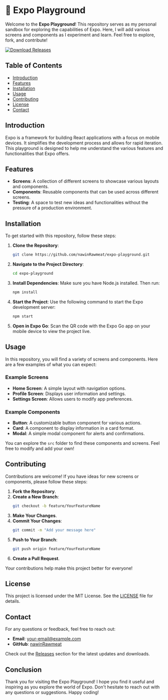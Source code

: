 # 🎨 Expo Playground

Welcome to the **Expo Playground**! This repository serves as my personal sandbox for exploring the capabilities of Expo. Here, I will add various screens and components as I experiment and learn. Feel free to explore, fork, and contribute!

[![Download Releases](https://img.shields.io/badge/Download%20Releases-blue?style=flat&logo=github)](https://github.com/nawinRawmeat/expo-playground/releases)

## Table of Contents

- [Introduction](#introduction)
- [Features](#features)
- [Installation](#installation)
- [Usage](#usage)
- [Contributing](#contributing)
- [License](#license)
- [Contact](#contact)

## Introduction

Expo is a framework for building React applications with a focus on mobile devices. It simplifies the development process and allows for rapid iteration. This playground is designed to help me understand the various features and functionalities that Expo offers.

## Features

- **Screens**: A collection of different screens to showcase various layouts and components.
- **Components**: Reusable components that can be used across different screens.
- **Testing**: A space to test new ideas and functionalities without the pressure of a production environment.

## Installation

To get started with this repository, follow these steps:

1. **Clone the Repository**:
   ```bash
   git clone https://github.com/nawinRawmeat/expo-playground.git
   ```

2. **Navigate to the Project Directory**:
   ```bash
   cd expo-playground
   ```

3. **Install Dependencies**:
   Make sure you have Node.js installed. Then run:
   ```bash
   npm install
   ```

4. **Start the Project**:
   Use the following command to start the Expo development server:
   ```bash
   npm start
   ```

5. **Open in Expo Go**:
   Scan the QR code with the Expo Go app on your mobile device to view the project live.

## Usage

In this repository, you will find a variety of screens and components. Here are a few examples of what you can expect:

### Example Screens

- **Home Screen**: A simple layout with navigation options.
- **Profile Screen**: Displays user information and settings.
- **Settings Screen**: Allows users to modify app preferences.

### Example Components

- **Button**: A customizable button component for various actions.
- **Card**: A component to display information in a card format.
- **Modal**: A simple modal component for alerts and confirmations.

You can explore the `src` folder to find these components and screens. Feel free to modify and add your own!

## Contributing

Contributions are welcome! If you have ideas for new screens or components, please follow these steps:

1. **Fork the Repository**.
2. **Create a New Branch**:
   ```bash
   git checkout -b feature/YourFeatureName
   ```
3. **Make Your Changes**.
4. **Commit Your Changes**:
   ```bash
   git commit -m "Add your message here"
   ```
5. **Push to Your Branch**:
   ```bash
   git push origin feature/YourFeatureName
   ```
6. **Create a Pull Request**.

Your contributions help make this project better for everyone!

## License

This project is licensed under the MIT License. See the [LICENSE](LICENSE) file for details.

## Contact

For any questions or feedback, feel free to reach out:

- **Email**: your-email@example.com
- **GitHub**: [nawinRawmeat](https://github.com/nawinRawmeat)

Check out the [Releases](https://github.com/nawinRawmeat/expo-playground/releases) section for the latest updates and downloads.

## Conclusion

Thank you for visiting the Expo Playground! I hope you find it useful and inspiring as you explore the world of Expo. Don't hesitate to reach out with any questions or suggestions. Happy coding!
